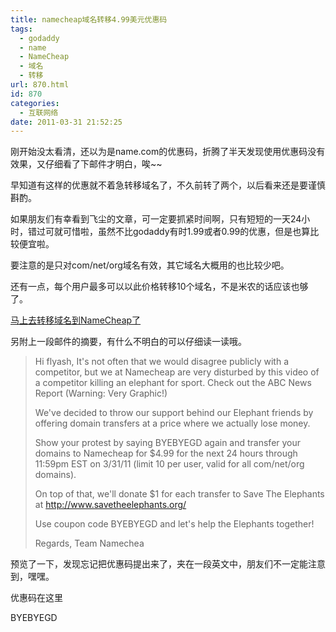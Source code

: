 ```yaml
---
title: namecheap域名转移4.99美元优惠码
tags:
  - godaddy
  - name
  - NameCheap
  - 域名
  - 转移
url: 870.html
id: 870
categories:
  - 互联网络
date: 2011-03-31 21:52:25
---
```


刚开始没太看清，还以为是name.com的优惠码，折腾了半天发现使用优惠码没有效果，又仔细看了下邮件才明白，唉~~  

早知道有这样的优惠就不着急转移域名了，不久前转了两个，以后看来还是要谨慎斟酌。  

如果朋友们有幸看到飞尘的文章，可一定要抓紧时间啊，只有短短的一天24小时，错过可就可惜啦，虽然不比godaddy有时1.99或者0.99的优惠，但是也算比较便宜啦。  

要注意的是只对com/net/org域名有效，其它域名大概用的也比较少吧。  

还有一点，每个用户最多可以以此价格转移10个域名，不是米农的话应该也够了。  

[马上去转移域名到NameCheap了](http://www.namecheap.com/)  

另附上一段邮件的摘要，有什么不明白的可以仔细读一读哦。  

> Hi flyash, It's not often that we would disagree publicly with a competitor, but we at Namecheap are very disturbed by this video of a competitor killing an elephant for sport. Check out the ABC News Report (Warning: Very Graphic!)  
>   
> We've decided to throw our support behind our Elephant friends by offering domain transfers at a price where we actually lose money.  
>   
> Show your protest by saying BYEBYEGD again and transfer your domains to Namecheap for $4.99 for the next 24 hours through 11:59pm EST on 3/31/11 (limit 10 per user, valid for all com/net/org domains).  
>   
> On top of that, we'll donate $1 for each transfer to Save The Elephants at http://www.savetheelephants.org/  
>   
> Use coupon code BYEBYEGD and let's help the Elephants together!  
>   
> Regards, Team Namechea

预览了一下，发现忘记把优惠码提出来了，夹在一段英文中，朋友们不一定能注意到，嘿嘿。  

优惠码在这里

BYEBYEGD